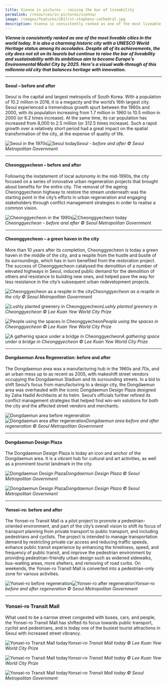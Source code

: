 ```yaml
---
title: Vienna in pictures - raising the bar of liveability
permalink: /resources/in-pictures/vienna/
image: /images/features/2017/st-stephens-cathedral.jpg
description: Vienna is consistently ranked as one of the most liveable cities in the world today. It is also a charming historic city with a UNESCO World Heritage status among its accolades. Despite all of its achievements, the city does not sit on its laurels but continue to raise the bar of liveability and sustainability with its ambitious aim to become Europe’s Environmental Model City by 2025. Here's a visual walk-through of this millennia old city that balances heritage with innovation.
---
```


***Vienna is consistently ranked as one of the most liveable cities in the world today. It is also a charming historic city with a UNESCO World Heritage status among its accolades. Despite all of its achievements, the city does not sit on its laurels but continue to raise the bar of liveability and sustainability with its ambitious aim to become Europe’s Environmental Model City by 2025. Here's a visual walk-through of this millennia old city that balances heritage with innovation.***

---

#### **Seoul – before and after**

Seoul is the capital and largest metropolis of South Korea. With a population of 10.2 million in 2016, it is a megacity and the world’s 16th largest city. Seoul experienced a tremendous growth spurt between the 1960s and 2000, with its population increasing from 1.7 million in 1960 to 10.5 million in 2000 (or 6.2 times increase). At the same time, its car population has increased from 8,000 to 2.5 million (or 312.5 times increase). Such a rapid growth over a relatively short period had a great impact on the spatial transformation of the city, at the expense of quality of life.

![Seoul in the 1970s](/images/features/2018/seoul-before.jpg/)![Seoul today](/images/features/2018/seoul-after.jpg/)*Seoul - before and after © Seoul Metropolitan Government*

---

#### **Cheonggyecheon – before and after**

Following the instatement of local autonomy in the mid-1990s, the city focused on a series of innovative urban regeneration projects that brought about benefits for the entire city. The removal of the ageing Cheonggyecheon highway to restore the stream underneath was the starting point in the city’s efforts in urban regeneration and engaging stakeholders through conflict management strategies in order to realise a common vision.

![Cheonggyecheon in the 1990s](/images/features/2018/cheonggyecheon-before.jpg/)![Cheonggyecheon today](/images/features/2018/cheonggyecheon-after.jpg/)*Cheonggyecheon - before and after © Seoul Metropolitan Government*

---

#### **Cheonggyecheon – a green haven in the city**

More than 10 years after its completion, Cheonggyecheon is today a green haven in the middle of the city, and a respite from the hustle and bustle of its surroundings, which has in turn benefited from the restoration project. The success of Cheonggyecheon catalysed the demolition of a number of elevated highways in Seoul, induced public demand for the demolition of others and resistance to building new ones, and helped pave the way for less resistance in the city’s subsequent urban redevelopment projects.

![Cheonggyecheon as a respite in the city](/images/features/2018/cheonggyecheong1.jpg/)*Cheonggyecheon as a respite in the city © Seoul Metropolitan Government*

![Lushly planted greenery in Cheonggyecheon](/images/features/2018/cheonggyecheon2.jpg/)*Lushly planted greenery in Cheonggyecheon © Lee Kuan Yew World City Prize*

![People using the spaces in Cheonggyecheon](/images/features/2018/cheonggyecheon3.jpg/)*People using the spaces in Cheonggyecheon © Lee Kuan Yew World City Prize*

![A gathering space under a bridge in Cheonggyecheon](/images/features/2018/cheonggyecheon4.jpg/)*A gathering space under a bridge in Cheonggyecheon © Lee Kuan Yew World City Prize*

---

#### **Dongdaemun Area Regeneration: before and after**

The Dongdaemun area was a manufacturing hub in the 1960s and 70s, and an urban mess up to as recent as 2005, with makeshift street vendors occupying the Dongdaemun Stadium and its surrounding streets. In a bid to shift Seoul’s focus from manufacturing to a design city, the Dongdaemun area was overhauled with the iconic Dongdaemun Design Plaza designed by Zaha Hadid Architects at its helm. Seoul’s officials further refined its conflict management strategies that helped find win-win solutions for both the city and the affected street vendors and merchants.

![Dongdaemun area before regeneration](/images/features/2018/dongdaemun-before.jpg/)![Dongdaemun area after regeneration](/images/features/2018/dongdaemun-after.jpg/)*Dongdaemun area before and after regeneration © Seoul Metropolitan Government*

---

#### **Dongdaemun Design Plaza**

The Dongdaemun Design Plaza is today an icon and anchor of the Dongdaemun area. It is a vibrant hub for cultural and art activities, as well as a prominent tourist landmark in the city.

![Dongdaemun Design Plaza](/images/features/2018/ddp1.jpg/)*Dongdaemun Design Plaza © Seoul Metropolitan Government*

![Dongdaemun Design Plaza](/images/features/2018/ddp2.jpg/)*Dongdaemun Design Plaza © Seoul Metropolitan Government*

---

#### **Yonsei-ro: before and after**

The Yonsei-ro Transit Mall is a pilot project to promote a pedestrian-oriented environment, and part of the city’s overall vision to shift its focus of transport planning from private transport to public transport, and including pedestrians and cyclists. The project is intended to manage transportation demand by restricting private car access and reducing traffic speeds, enhance public transit experience by enhancing the timeliness, speed, and frequency of public transit, and improve the pedestrian environment by providing pedestrian-friendly urban design such as widened sidewalks, bus-waiting areas, more shelters, and removing of road curbs. On weekends, the Yonsei-ro Transit Mall is converted into a pedestrian-only zone for various activities.

![Yonsei-ro before regeneration](/images/features/2018/yonsei-ro-before.jpg/)![Yonsei-ro after regeneration](/images/features/2018/yonsei-ro-after.jpg/)*Yonsei-ro before and after regeneration © Seoul Metropolitan Government*

---

### **Yonsei-ro Transit Mall**

What used to be a narrow street congested with buses, cars, and people, the Yonsei-ro Transit Mall has shifted its focus towards public transport, cyclist and pedestrians, and is today one of the busiest tourist attractions in Seoul with increased street vibrancy.

![Yonsei-ro Transit Mall today](/images/features/2018/yonsei-ro1.jpg/)*Yonsei-ro Transit Mall today © Lee Kuan Yew World City Prize*

![Yonsei-ro Transit Mall today](/images/features/2018/yonsei-ro2.jpg/)*Yonsei-ro Transit Mall today © Lee Kuan Yew World City Prize*

![Yonsei-ro Transit Mall today](/images/features/2018/yonsei-ro3.jpg/)*Yonsei-ro Transit Mall today © Seoul Metropolitan Government*

